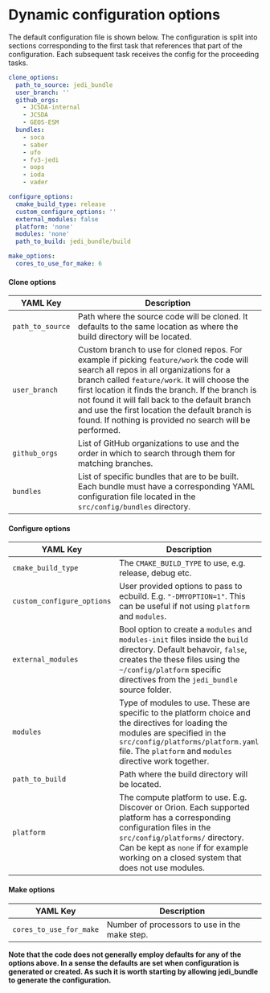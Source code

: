 # Dynamic configuration options

The default configuration file is shown below. The configuration is split into sections corresponding to the first task that references that part of the configuration. Each subsequent task receives the config for the proceeding tasks.

``` YAML
clone_options:
  path_to_source: jedi_bundle
  user_branch: ''
  github_orgs:
    - JCSDA-internal
    - JCSDA
    - GEOS-ESM
  bundles:
    - soca
    - saber
    - ufo
    - fv3-jedi
    - oops
    - ioda
    - vader

configure_options:
  cmake_build_type: release
  custom_configure_options: ''
  external_modules: false
  platform: 'none'
  modules: 'none'
  path_to_build: jedi_bundle/build

make_options:
  cores_to_use_for_make: 6
```

#### Clone options
| YAML Key                | Description |
| ------------------------| ----------- |
|`path_to_source`         | Path where the source code will be cloned. It defaults to the same location as where the build directory will be located. |
|`user_branch`            | Custom branch to use for cloned repos. For example if picking `feature/work` the code will search all repos in all organizations for a branch called `feature/work`. It will choose the first location it finds the branch. If the branch is not found it will fall back to the default branch and use the first location the default branch is found. If nothing is provided no search will be performed. |
|`github_orgs`            | List of GitHub organizations to use and the order in which to search through them for matching branches. |
|`bundles`                | List of specific bundles that are to be built. Each bundle must have a corresponding YAML configuration file located in the `src/config/bundles` directory. |

#### Configure options

| YAML Key                  | Description |
| ------------------------- | ----------- |
| `cmake_build_type`        | The `CMAKE_BUILD_TYPE` to use, e.g. release, debug etc. |
| `custom_configure_options`| User provided options to pass to ecbuild. E.g. `"-DMYOPTION=1"`. This can be useful if not using `platform` and `modules`. |
| `external_modules`| Bool option to create a `modules` and `modules-init` files inside the `build` directory. Default behavoir, `false`, creates the these files using the `~/config/platform` specific directives from the `jedi_bundle` source folder. |
| `modules`                 | Type of modules to use. These are specific to the platform choice and the directives for loading the modules are specified in the `src/config/platforms/platform.yaml` file. The `platform` and `modules` directive work together.       |
| `path_to_build`           | Path where the build directory will be located. |
| `platform`                | The compute platform to use. E.g. Discover or Orion. Each supported platform has a corresponding configuration files in the `src/config/platforms/` directory. Can be kept as `none` if for example working on a closed system that does not use modules.      |

#### Make options

| YAML Key                | Description |
| ------------------------| ----------- |
| `cores_to_use_for_make` | Number of processors to use in the make step. |


**Note that the code does not generally employ defaults for any of the options above. In a sense the defaults are set when configuration is generated or created. As such it is worth starting by allowing jedi_bundle to generate the configuration.**
